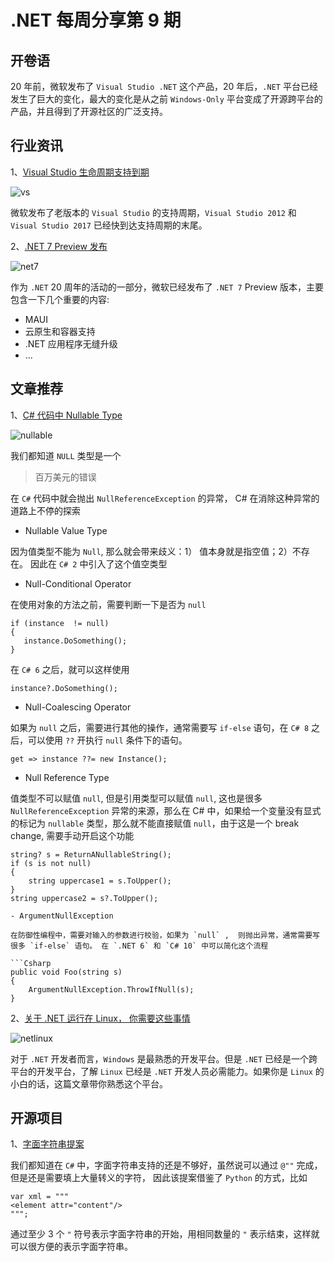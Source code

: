# .NET 每周分享第 9 期

## 开卷语

20 年前，微软发布了 `Visual Studio .NET` 这个产品，20 年后，`.NET` 平台已经发生了巨大的变化，最大的变化是从之前 `Windows-Only` 平台变成了开源跨平台的产品，并且得到了开源社区的广泛支持。

## 行业资讯

1、[Visual Studio 生命周期支持到期](https://devblogs.microsoft.com/visualstudio/support-ends-for-older-versions-of-visual-studio-feb2022/)

![vs](https://dotnetweeklyimages.blob.core.windows.net/009/vs_2012.jpeg)

微软发布了老版本的 `Visual Studio` 的支持周期，`Visual Studio 2012` 和 `Visual Studio 2017` 已经快到达支持周期的末尾。

2、[.NET 7 Preview 发布](https://devblogs.microsoft.com/dotnet/announcing-net-7-preview-1/)

![net7](https://dotnetweeklyimages.blob.core.windows.net/009/dotnet-7-preview.jpeg)

作为 `.NET` 20 周年的活动的一部分，微软已经发布了 `.NET 7` Preview 版本，主要包含一下几个重要的内容:

- MAUI
- 云原生和容器支持
- .NET 应用程序无缝升级
- ...

## 文章推荐

1、[C# 代码中 Nullable Type](https://csharp.christiannagel.com/2022/02/14/nullable/)

![nullable](https://dotnetweeklyimages.blob.core.windows.net/009/nullable.jpeg)

我们都知道 `NULL` 类型是一个

> 百万美元的错误

在 `C#` 代码中就会抛出 `NullReferenceException` 的异常， C# 在消除这种异常的道路上不停的探索

- Nullable Value Type

因为值类型不能为 `Null`, 那么就会带来歧义：1） 值本身就是指空值；2）不存在。 因此在 `C# 2` 中引入了这个值空类型

- Null-Conditional Operator

在使用对象的方法之前，需要判断一下是否为 `null`

```Csharp
if (instance  != null)
{
   instance.DoSomething();
}
```

在 `C# 6` 之后，就可以这样使用

```Csharp
instance?.DoSomething();
```

- Null-Coalescing Operator

如果为 `null` 之后，需要进行其他的操作，通常需要写 `if-else` 语句，在 `C# 8` 之后，可以使用 `??` 开执行 `null` 条件下的语句。

```Csharp
get => instance ??= new Instance();
```

- Null Reference Type

值类型不可以赋值 `null`, 但是引用类型可以赋值 `null`, 这也是很多 `NullReferenceException` 异常的来源，那么在 C# 中，如果给一个变量没有显式的标记为 `nullable` 类型，那么就不能直接赋值 `null`，由于这是一个 break change, 需要手动开启这个功能

````Csharp
string? s = ReturnANullableString();
if (s is not null)
{
    string uppercase1 = s.ToUpper();
}
string uppercase2 = s?.ToUpper();

- ArgumentNullException

在防御性编程中，需要对输入的参数进行校验，如果为 `null` ,  则抛出异常，通常需要写很多 `if-else` 语句。 在 `.NET 6` 和 `C# 10` 中可以简化这个流程

```Csharp
public void Foo(string s)
{
    ArgumentNullException.ThrowIfNull(s);
}
````

2、[关于 .NET 运行在 Linux， 你需要这些事情](https://dotnetcore.show/episode-92-a-few-things-i-wish-i-knew-before-writing-net-on-linux/)

![netlinux](https://dotnetweeklyimages.blob.core.windows.net/009/linux.svg)

对于 `.NET` 开发者而言，`Windows` 是最熟悉的开发平台。但是 `.NET` 已经是一个跨平台的开发平台，了解 `Linux` 已经是 `.NET` 开发人员必需能力。如果你是 `Linux` 的小白的话，这篇文章带你熟悉这个平台。

## 开源项目

1、[字面字符串提案](https://github.com/dotnet/csharplang/blob/main/proposals/raw-string-literal.md)

我们都知道在 `C#` 中，字面字符串支持的还是不够好，虽然说可以通过 `@""` 完成，但是还是需要填上大量转义的字符， 因此该提案借鉴了 `Python` 的方式，比如

```Csharp
var xml = """
<element attr="content"/>
""";
```

通过至少 3 个 `"` 符号表示字面字符串的开始，用相同数量的 `"` 表示结束，这样就可以很方便的表示字面字符串。
